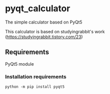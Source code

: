 # pyqt_calculator
The simple calculator based on PyQt5

This calculator is based on studyingrabbit's work (https://studyingrabbit.tistory.com/23)

## Requirements
PyQt5 module

### Installation requirements
    python -m pip install pyqt5
    
